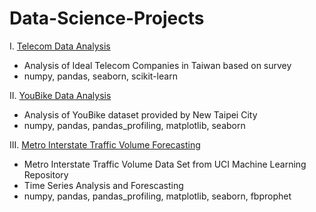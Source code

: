 # Data-Science-Projects


I. [Telecom Data Analysis](https://github.com/dtsai7/Data-Science-Portfolio/blob/master/mds.py)
  - Analysis of Ideal Telecom Companies in Taiwan based on survey
  - numpy, pandas, seaborn, scikit-learn
  
  
  
II. [YouBike Data Analysis](https://github.com/dtsai7/Data-Science-Portfolio/blob/master/YouBike_EDA.ipynb)
  - Analysis of YouBike dataset provided by New Taipei City
  - numpy, pandas, pandas_profiling, matplotlib, seaborn
  
  
  
III. [Metro Interstate Traffic Volume Forecasting](https://github.com/dtsai7/Data-Science-Portfolio/blob/master/Metro_Interstate_Traffic_Volume-(Time%20Series%20Forecasts%20w.%20Facebook’s%20Prophet).ipynb)
  - Metro Interstate Traffic Volume Data Set from UCI Machine Learning Repository
  - Time Series Analysis and Forescasting
  - numpy, pandas, pandas_profiling, matplotlib, seaborn, fbprophet


